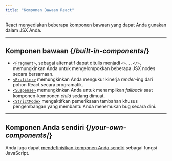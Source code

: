 ```yaml
---
title: "Komponen Bawaan React"
---
```


<Intro>

React menyediakan beberapa komponen bawaan yang dapat Anda gunakan dalam JSX Anda.

</Intro>

---

## Komponen bawaan {/*built-in-components*/}

* [`<Fragment>`](/reference/react/Fragment), sebagai alternatif dapat ditulis menjadi `<>...</>`, memungkinkan Anda untuk mengelompokkan beberapa JSX nodes secara bersamaan.
* [`<Profiler>`](/reference/react/Profiler) memungkinkan Anda mengukur kinerja *render*-ing dari pohon React secara programatik.
* [`<Suspense>`](/reference/react/Suspense) memungkinkan Anda untuk menampilkan *fallback* saat komponen-komponen *child* sedang dimuat.
* [`<StrictMode>`](/reference/react/StrictMode) mengaktifkan pemeriksaan tambahan khusus pengembangan yang membantu Anda menemukan bug secara dini.

---

## Komponen Anda sendiri {/*your-own-components*/}

Anda juga dapat [mendefinisikan komponen Anda sendiri](/learn/your-first-component) sebagai fungsi JavaScript.
